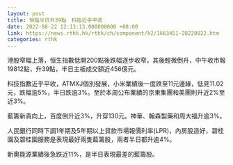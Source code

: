 ```yaml
---
layout: post
title: 恒指半日升39點　科指近乎平收
date: 2022-08-22 12:13:13.000000000 +08:00
link: https://news.rthk.hk/rthk/ch/component/k2/1663451-20220822.htm
categories: rthk
---
```


港股窄幅上落，恒生指數低開200點後跌幅逐步收窄，其後輕微倒升，中午收市報19812點，升39點，半日主板成交額近456億元。

科技指數近乎平收，ATMXJ個別發展，小米業績後一度跌至11元邊緣，低見11.02元，跌幅逾5%，半日跌逾3%。至於本周公布業績的京東集團和美團則升近2%至近3%。

藍籌新貴向上，百度倒升近3%，升穿130元。神華、翰森製藥和周大福升逾3%。

人民銀行同時下調1年期及5年期以上貸款市場報價利率(LPR)，內房股造好，碧桂園及碧桂園服務是表現最好兩隻藍籌股，兩者半日都升逾4%。

新奧能源業績後急跌近11%，是半日表現最差的藍籌股。
